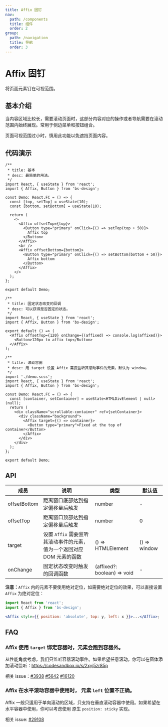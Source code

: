 ```yaml
---
title: Affix 固钉
nav:
  path: /components
  title: 组件
  order: 2
group:
  path: /navigation
  title: 导航
  order: 3
---
```


# Affix 固钉

将页面元素钉在可视范围。

## 基本介绍

当内容区域比较长，需要滚动页面时，这部分内容对应的操作或者导航需要在滚动范围内始终展现。常用于侧边菜单和按钮组合。

页面可视范围过小时，慎用此功能以免遮挡页面内容。

## 代码演示

```tsx
/**
 * title: 基本
 * desc: 最简单的用法。
 */
import React, { useState } from 'react';
import { Affix, Button } from 'bs-design';

const Demo: React.FC = () => {
  const [top, setTop] = useState(10);
  const [bottom, setBottom] = useState(10);

  return (
    <>
      <Affix offsetTop={top}>
        <Button type="primary" onClick={() => setTop(top + 50)}>
          Affix top
        </Button>
      </Affix>
      <br />
      <Affix offsetBottom={bottom}>
        <Button type="primary" onClick={() => setBottom(bottom + 50)}>
          Affix bottom
        </Button>
      </Affix>
    </>
  );
};

export default Demo;
```

```tsx
/**
 * title: 固定状态改变的回调
 * desc: 可以获得是否固定的状态。
 */
import React, { useState } from 'react';
import { Affix, Button } from 'bs-design';

export default () => (
  <Affix offsetTop={120} onChange={(affixed) => console.log(affixed)}>
    <Button>120px to affix top</Button>
  </Affix>
);
```

```tsx
/**
 * title: 滚动容器
 * desc: 用 target 设置 Affix 需要监听其滚动事件的元素，默认为 window。
 */
import './demo.scss';
import React, { useState } from 'react';
import { Affix, Button } from 'bs-design';

const Demo: React.FC = () => {
  const [container, setContainer] = useState<HTMLDivElement | null>(null);
  return (
    <div className="scrollable-container" ref={setContainer}>
      <div className="background">
        <Affix target={() => container}>
          <Button type="primary">Fixed at the top of container</Button>
        </Affix>
      </div>
    </div>
  );
};

export default Demo;
```

## API

| 成员         | 说明                                                                   | 类型                        | 默认值       |
| ------------ | ---------------------------------------------------------------------- | --------------------------- | ------------ |
| offsetBottom | 距离窗口底部达到指定偏移量后触发                                       | number                      | -            |
| offsetTop    | 距离窗口顶部达到指定偏移量后触发                                       | number                      | 0            |
| target       | 设置 `Affix` 需要监听其滚动事件的元素，值为一个返回对应 DOM 元素的函数 | () => HTMLElement           | () => window |
| onChange     | 固定状态改变时触发的回调函数                                           | (affixed?: boolean) => void | -            |

**注意：**`Affix` 内的元素不要使用绝对定位，如需要绝对定位的效果，可以直接设置 `Affix` 为绝对定位：

```jsx | pure
import React from 'react';
import { Affix } from 'bs-design';

<Affix style={{ position: 'absolute', top: y, left: x }}>...</Affix>;
```

## FAQ

### Affix 使用 `target` 绑定容器时，元素会跑到容器外。

从性能角度考虑，我们只监听容器滚动事件。如果希望任意滚动，你可以在窗体添加滚动监听：<https://codesandbox.io/s/2xyj5zr85p>

相关 issue：[#3938](https://github.com/ant-design/ant-design/issues/3938) [#5642](https://github.com/ant-design/ant-design/issues/5642) [#16120](https://github.com/ant-design/ant-design/issues/16120)

### Affix 在水平滚动容器中使用时， 元素 `left` 位置不正确。

Affix 一般只适用于单向滚动的区域，只支持在垂直滚动容器中使用。如果希望在水平容器中使用，你可以考虑使用 原生 `position: sticky` 实现。

相关 issue: [#29108](https://github.com/ant-design/ant-design/issues/29108)
